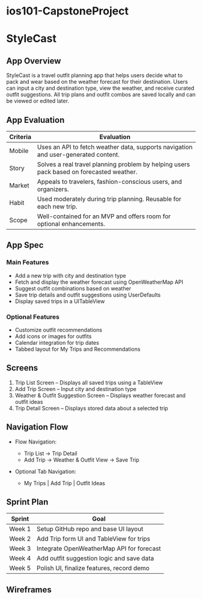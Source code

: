 # ios101-CapstoneProject
# StyleCast

## App Overview

StyleCast is a travel outfit planning app that helps users decide what to pack and wear based on the weather forecast for their destination. Users can input a city and destination type, view the weather, and receive curated outfit suggestions. All trip plans and outfit combos are saved locally and can be viewed or edited later.

## App Evaluation

| Criteria     | Evaluation |
|--------------|------------|
| Mobile       | Uses an API to fetch weather data, supports navigation and user-generated content. |
| Story        | Solves a real travel planning problem by helping users pack based on forecasted weather. |
| Market       | Appeals to travelers, fashion-conscious users, and organizers. |
| Habit        | Used moderately during trip planning. Reusable for each new trip. |
| Scope        | Well-contained for an MVP and offers room for optional enhancements. |

## App Spec

### Main Features
- Add a new trip with city and destination type
- Fetch and display the weather forecast using OpenWeatherMap API
- Suggest outfit combinations based on weather
- Save trip details and outfit suggestions using UserDefaults
- Display saved trips in a UITableView

### Optional Features
- Customize outfit recommendations
- Add icons or images for outfits
- Calendar integration for trip dates
- Tabbed layout for My Trips and Recommendations

## Screens

1. Trip List Screen – Displays all saved trips using a TableView
2. Add Trip Screen – Input city and destination type
3. Weather & Outfit Suggestion Screen – Displays weather forecast and outfit ideas
4. Trip Detail Screen – Displays stored data about a selected trip

## Navigation Flow

- Flow Navigation:
  - Trip List → Trip Detail
  - Add Trip → Weather & Outfit View → Save Trip

- Optional Tab Navigation:
  - My Trips | Add Trip | Outfit Ideas

## Sprint Plan

| Sprint  | Goal                                          |
|---------|-----------------------------------------------|
| Week 1  | Setup GitHub repo and base UI layout          |
| Week 2  | Add Trip form UI and TableView for trips      |
| Week 3  | Integrate OpenWeatherMap API for forecast     |
| Week 4  | Add outfit suggestion logic and save data     |
| Week 5  | Polish UI, finalize features, record demo     |

## Wireframes


